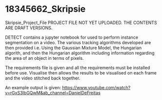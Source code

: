 # 18345662_Skripsie
Skripsie_Project_File
PROJECT FILE NOT YET UPLOADED. THE CONTENTS ARE DRAFT VERSIONS.

DETECT contains a jupyter notebook for used to perform instance segmentation on a video.
The various tracking algorithms developed are then provided i.e. Using the Gaussian Mixture Model, the Hungarian algorith, and then the Hungarian algorithm including information regarding the area of an object in terms of pixels.

The requirements file is given and all the requirements must be installed before use.
Visualise then allows the results to be visualised on each frame and the video stitched back together.

An example output is given:
https://www.youtube.com/watch?v=rGxS3IbGQwM&ab_channel=DanielDeFreitas

